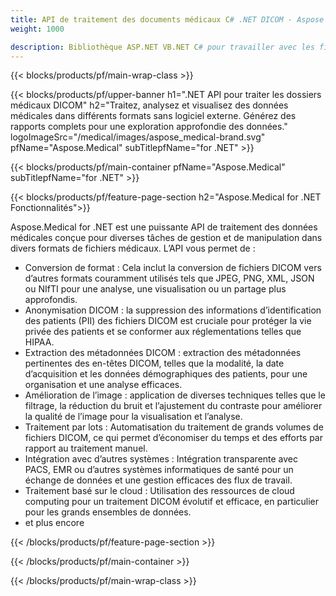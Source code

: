 ```yaml
---
title: API de traitement des documents médicaux C# .NET DICOM - Aspose 
weight: 1000

description: Bibliothèque ASP.NET VB.NET C# pour travailler avec les fichiers médicaux DICOM. 
---
```


{{< blocks/products/pf/main-wrap-class >}}

{{< blocks/products/pf/upper-banner h1=".NET API pour traiter les dossiers médicaux DICOM" h2="Traitez, analysez et visualisez des données médicales dans différents formats sans logiciel externe. Générez des rapports complets pour une exploration approfondie des données." logoImageSrc="/medical/images/aspose_medical-brand.svg" pfName="Aspose.Medical" subTitlepfName="for .NET" >}}

{{< blocks/products/pf/main-container pfName="Aspose.Medical" subTitlepfName="for .NET" >}}

{{< blocks/products/pf/feature-page-section h2="Aspose.Medical for .NET Fonctionnalités">}}

<p>Aspose.Medical for .NET est une puissante API de traitement des données médicales conçue pour diverses tâches de gestion et de manipulation dans divers formats de fichiers médicaux. L’API vous permet de :</p>

<ul>
<li>Conversion de format : Cela inclut la conversion de fichiers DICOM vers d’autres formats couramment utilisés tels que JPEG, PNG, XML, JSON ou NIfTI pour une analyse, une visualisation ou un partage plus approfondis.</li>
<li>Anonymisation DICOM : la suppression des informations d’identification des patients (PII) des fichiers DICOM est cruciale pour protéger la vie privée des patients et se conformer aux réglementations telles que HIPAA.</li>
<li>Extraction des métadonnées DICOM : extraction des métadonnées pertinentes des en-têtes DICOM, telles que la modalité, la date d’acquisition et les données démographiques des patients, pour une organisation et une analyse efficaces.</li>
<li>Amélioration de l’image : application de diverses techniques telles que le filtrage, la réduction du bruit et l’ajustement du contraste pour améliorer la qualité de l’image pour la visualisation et l’analyse.</li>
<li>Traitement par lots : Automatisation du traitement de grands volumes de fichiers DICOM, ce qui permet d’économiser du temps et des efforts par rapport au traitement manuel.</li>
<li>Intégration avec d’autres systèmes : Intégration transparente avec PACS, EMR ou d’autres systèmes informatiques de santé pour un échange de données et une gestion efficaces des flux de travail.</li>
<li>Traitement basé sur le cloud : Utilisation des ressources de cloud computing pour un traitement DICOM évolutif et efficace, en particulier pour les grands ensembles de données.</li>
<li>et plus encore</li>
</ul>

{{< /blocks/products/pf/feature-page-section >}}

{{< /blocks/products/pf/main-container >}}

{{< /blocks/products/pf/main-wrap-class >}}